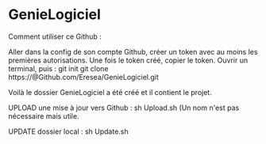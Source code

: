# GenieLogiciel
Comment utiliser ce Github :

Aller dans la config de son compte Github, créer un token avec au moins les premières autorisations.
Une fois le token créé, copier le token.
Ouvrir un terminal, puis :
git init
git clone https://<copier token ici>@Github.com/Eresea/GenieLogiciel.git

Voilà le dossier GenieLogiciel a été créé et il contient le projet.

UPLOAD une mise à jour vers Github : sh Upload.sh <nom>   (Un nom n'est pas nécessaire mais utile.

UPDATE dossier local : sh Update.sh

